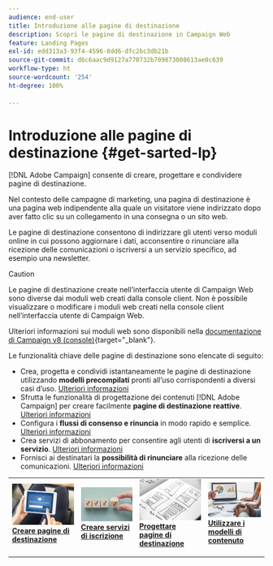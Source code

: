 ```yaml
---
audience: end-user
title: Introduzione alle pagine di destinazione
description: Scopri le pagine di destinazione in Campaign Web
feature: Landing Pages
exl-id: edd313a3-93f4-4596-8dd6-dfc2bc3db21b
source-git-commit: d6c6aac9d9127a770732b709873008613ae8c639
workflow-type: ht
source-wordcount: '254'
ht-degree: 100%

---
```


# Introduzione alle pagine di destinazione {#get-sarted-lp}

[!DNL Adobe Campaign] consente di creare, progettare e condividere pagine di destinazione.

Nel contesto delle campagne di marketing, una pagina di destinazione è una pagina web indipendente alla quale un visitatore viene indirizzato dopo aver fatto clic su un collegamento in una consegna o un sito web.

Le pagine di destinazione consentono di indirizzare gli utenti verso moduli online in cui possono aggiornare i dati, acconsentire o rinunciare alla ricezione delle comunicazioni o iscriversi a un servizio specifico, ad esempio una newsletter.

>[!CAUTION]
>
>Le pagine di destinazione create nell’interfaccia utente di Campaign Web sono diverse dai moduli web creati dalla console client. Non è possibile visualizzare o modificare i moduli web creati nella console client nell’interfaccia utente di Campaign Web.
>
>Ulteriori informazioni sui moduli web sono disponibili nella [documentazione di Campaign v8 (console)](https://experienceleague.adobe.com/docs/campaign/campaign-v8/content/webapps.html?lang=it){target="_blank"}.

Le funzionalità chiave delle pagine di destinazione sono elencate di seguito:

* Crea, progetta e condividi istantaneamente le pagine di destinazione utilizzando **modelli precompilati** pronti all’uso corrispondenti a diversi casi d’uso. [Ulteriori informazioni](create-lp.md)
* Sfrutta le funzionalità di progettazione dei contenuti [!DNL Adobe Campaign] per creare facilmente **pagine di destinazione reattive**. [Ulteriori informazioni](lp-content.md)
* Configura i **flussi di consenso e rinuncia** in modo rapido e semplice. [Ulteriori informazioni](lp-use-cases.md)
* Crea servizi di abbonamento per consentire agli utenti di **iscriversi a un servizio**. [Ulteriori informazioni](lp-use-cases.md#lp-subscription)
* Fornisci ai destinatari la **possibilità di rinunciare** alla ricezione delle comunicazioni. [Ulteriori informazioni](lp-use-cases.md#lp-unsubscription)
  <!--Send a **confirmation email** upon opt-in or opt-out.-->

<table style="table-layout:fixed"><tr style="border: 0;">
<td>
<a href="create-lp.md">
<img alt="Creare pagine di destinazione utilizzando modelli precompilati" src="../assets/do-not-localize/lp-subscription.jpeg">
</a>
<div><a href="create-lp.md"><strong>Creare pagine di destinazione</strong>
</div>
<p>
</td>
<td>
<a href="../audience/manage-services.md">
<img alt="Configurare i servizi di iscrizione per gli utenti" src="../assets/do-not-localize/lp-list.jpg">
</a>
<div>
<a href="../audience/manage-services.md"><strong>Creare servizi di iscrizione</strong></a>
</div>
<p></td>
<td>
<a href="lp-content.md">
<img alt="Progettare pagine di destinazione dinamiche" src="../assets/do-not-localize/lp-design.jpg">
</a>
<div>
<a href="lp-content.md"><strong>Progettare pagine di destinazione</strong></a>
</div>
<p>
</td>
<td>
<a href="lp-templates.md">
<img alt="Utilizzare i modelli di contenuto per le pagine di destinazione" src="../assets/do-not-localize/lp-reporting.jpg">
</a>
<div>
<a href="lp-templates.md"><strong>Utilizzare i modelli di contenuto</strong></a>
</div>
<p>
</td>
</tr></table>
